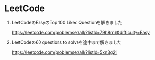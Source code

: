 # LeetCode

1. LeetCodeのEasyのTop 100 Liked Questionを解きました

   https://leetcode.com/problemset/all/?listId=79h8rn6&difficulty=Easy

2. LeetCodeの60 questions to solveを途中まで解きました

   https://leetcode.com/problemset/all/?listId=5xn3g2tj
